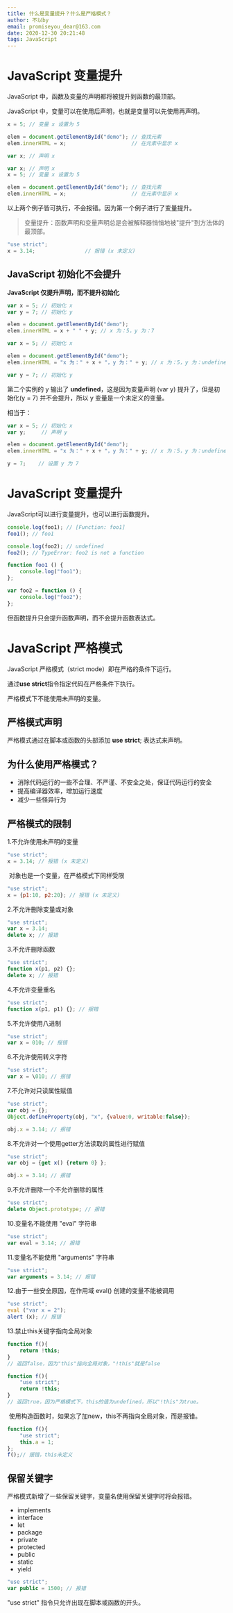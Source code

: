 ```yaml
---
title: 什么是变量提升？什么是严格模式？
author: 不以by
email: promiseyou_dear@163.com
date: 2020-12-30 20:21:48
tags: JavaScript
---
```


# JavaScript 变量提升

JavaScript 中，函数及变量的声明都将被提升到函数的最顶部。

JavaScript 中，变量可以在使用后声明，也就是变量可以先使用再声明。

```javascript
x = 5; // 变量 x 设置为 5

elem = document.getElementById("demo"); // 查找元素
elem.innerHTML = x;                     // 在元素中显示 x

var x; // 声明 x
```

```javascript
var x; // 声明 x
x = 5; // 变量 x 设置为 5

elem = document.getElementById("demo"); // 查找元素
elem.innerHTML = x;                     // 在元素中显示 x
```

以上两个例子皆可执行，不会报错。因为第一个例子进行了变量提升。

> 变量提升：函数声明和变量声明总是会被解释器悄悄地被"提升"到方法体的最顶部。

```javascript
"use strict";
x = 3.14;                // 报错 (x 未定义)
```

## JavaScript 初始化不会提升

**JavaScript 仅提升声明，而不提升初始化**

```javascript
var x = 5; // 初始化 x
var y = 7; // 初始化 y

elem = document.getElementById("demo");
elem.innerHTML = x + " " + y; // x 为：5，y 为：7
```

```javascript
var x = 5; // 初始化 x

elem = document.getElementById("demo");
elem.innerHTML = "x 为：" + x + "，y 为：" + y; // x 为：5，y 为：undefined

var y = 7; // 初始化 y
```

第二个实例的 y 输出了 **undefined**，这是因为变量声明 (var y) 提升了，但是初始化(y = 7) 并不会提升，所以 y 变量是一个未定义的变量。

相当于：

```javascript
var x = 5; // 初始化 x
var y;     // 声明 y

elem = document.getElementById("demo");
elem.innerHTML = "x 为：" + x + "，y 为：" + y; // x 为：5，y 为：undefined

y = 7;    // 设置 y 为 7
```

# JavaScript 变量提升

JavaScript可以进行变量提升，也可以进行函数提升。

```javascript
console.log(foo1); // [Function: foo1]
foo1(); // foo1

console.log(foo2); // undefined
foo2(); // TypeError: foo2 is not a function

function foo1 () {
	console.log("foo1");
};

var foo2 = function () {
	console.log("foo2");
};
```

但函数提升只会提升函数声明，而不会提升函数表达式。

# JavaScript 严格模式

JavaScript 严格模式（strict mode）即在严格的条件下运行。

通过**use strict**指令指定代码在严格条件下执行。

严格模式下不能使用未声明的变量。

## 严格模式声明

严格模式通过在脚本或函数的头部添加 **use strict**; 表达式来声明。

## 为什么使用严格模式？

- 消除代码运行的一些不合理、不严谨、不安全之处，保证代码运行的安全
- 提高编译器效率，增加运行速度
- 减少一些怪异行为

## 严格模式的限制

1.不允许使用未声明的变量

```javascript
"use strict";
x = 3.14; // 报错 (x 未定义)
```

​	对象也是一个变量，在严格模式下同样受限

```javascript
"use strict";
x = {p1:10, p2:20}; // 报错 (x 未定义)
```

2.不允许删除变量或对象

```javascript
"use strict";
var x = 3.14;
delete x; // 报错
```

3.不允许删除函数

```javascript
"use strict";
function x(p1, p2) {};
delete x; // 报错 
```

4.不允许变量重名

```javascript
"use strict";
function x(p1, p1) {}; // 报错
```

5.不允许使用八进制

```javascript
"use strict";
var x = 010; // 报错
```

6.不允许使用转义字符

```javascript
"use strict";
var x = \010; // 报错
```

7.不允许对只读属性赋值

```javascript
"use strict";
var obj = {};
Object.defineProperty(obj, "x", {value:0, writable:false});

obj.x = 3.14; // 报错
```

8.不允许对一个使用getter方法读取的属性进行赋值

```javascript
"use strict";
var obj = {get x() {return 0} };

obj.x = 3.14; // 报错
```

9.不允许删除一个不允许删除的属性

```javascript
"use strict";
delete Object.prototype; // 报错
```

10.变量名不能使用 "eval" 字符串

```javascript
"use strict";
var eval = 3.14; // 报错
```

11.变量名不能使用 "arguments" 字符串

```javascript
"use strict";
var arguments = 3.14; // 报错
```

12.由于一些安全原因，在作用域 eval() 创建的变量不能被调用

```javascript
"use strict";
eval ("var x = 2");
alert (x); // 报错
```

13.禁止this关键字指向全局对象

```javascript
function f(){
    return !this;
} 
// 返回false，因为"this"指向全局对象，"!this"就是false

function f(){ 
    "use strict";
    return !this;
} 
// 返回true，因为严格模式下，this的值为undefined，所以"!this"为true。
```

​	使用构造函数时，如果忘了加new，this不再指向全局对象，而是报错。

```javascript
function f(){
    "use strict";
    this.a = 1;
};
f();// 报错，this未定义
```

## 保留关键字

严格模式新增了一些保留关键字，变量名使用保留关键字时将会报错。

- implements
- interface
- let
- package
- private
- protected
- public
- static
- yield



```javascript
"use strict";
var public = 1500; // 报错
```

 "use strict" 指令只允许出现在脚本或函数的开头。